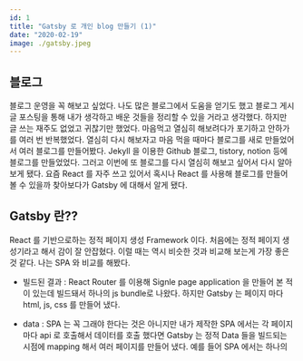 ```yaml
---
id: 1
title: "Gatsby 로 개인 blog 만들기 (1)"
date: "2020-02-19"
image: ./gatsby.jpeg
---
```


## 블로그

블로그 운영을 꼭 해보고 싶었다. 나도 많은 블로그에서 도움을 얻기도 했고 블로그 게시글 포스팅을 통해 내가 생각하고 배운 것들을 정리할 수 있을 거라고 생각했다. 하지만 글 쓰는 재주도 없었고 귀찮기만 했었다. 마음먹고 열심히 해보려다가 포기하고 안하가를 여러 번 반복했었다. 열심히 다시 해보자고 마음 먹을 때마다 블로그를 새로 만들었어서 여러 블로그를 만들어봤다. Jekyll 을 이용한 Github 블로그, tistory, notion 등에 블로그를 만들었었다. 그러고 이번에 또 블로그를 다시 열심히 해보고 싶어서 다시 알아보게 됐다. 요즘 React 를 자주 쓰고 있어서 혹시나 React 를 사용해 블로그를 만들어 볼 수 있을까 찾아보다가 Gatsby 에 대해서 알게 됐다.

## Gatsby 란??

React 를 기반으로하는 정적 페이지 생성 Framework 이다. 처음에는 정적 페이지 생성기라고 해서 감이 잘 안잡혔다. 이럴 때는 역시 비슷한 것과 비교해 보는게 가장 좋은 것 같다. 나는 SPA 와 비교를 해봤다.

- 빌드된 결과 : React Router 를 이용해 Signle page application 을 만들어 본 적이 있는데 빌드돼서 하나의 js bundle로 나왔다. 하지만 Gatsby 는 페이지 마다 html, js, css 를 만들어 냈다.

- data : SPA 는 꼭 그래야 한다는 것은 아니지만 내가 제작한 SPA 에서는 각 페이지 마다 api 로 호출해서 데이터를 호출 했다면 Gatsby 는 정적 Data 들을 빌드되는 시점에 mapping 해서 여러 페이지를 만들어 냈다. 예를 들어 SPA 에서는 하나의